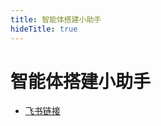 ```yaml
---
title: 智能体搭建小助手
hideTitle: true
---
```


# 智能体搭建小助手

* [飞书链接](https://uxkpl4cba3j.feishu.cn/wiki/R6gHwUiGTiS369kUSlpcRfuinZb)